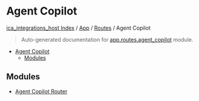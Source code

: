 # Agent Copilot

[ica_integrations_host Index](../../../README.md#ica_integrations_host-index) / [App](../../index.md#app) / [Routes](../index.md#routes) / Agent Copilot

> Auto-generated documentation for [app.routes.agent_copilot](https://github.ibm.com/destiny/ica_integrations_host/blob/main/app/routes/agent_copilot/__init__.py) module.

- [Agent Copilot](#agent-copilot)
  - [Modules](#modules)

## Modules

- [Agent Copilot Router](./agent_copilot_router.md)
